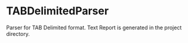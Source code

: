 # TABDelimitedParser
Parser for TAB Delimited format.
Text Report is generated in the project directory.
